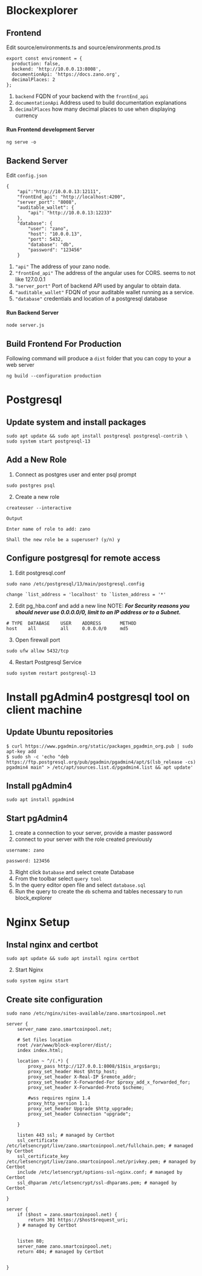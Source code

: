 # Blockexplorer

## Frontend

Edit source/environments.ts and source/environments.prod.ts

```
export const environment = {
  production: false,
  backend: 'http://10.0.0.13:8008',
  documentionApi: 'https://docs.zano.org',
  decimalPlaces: 2
};
```

1. `backend` FQDN of your backend with the `frontEnd_api`
2. `documentationApi` Address used to build documentation explanations
3. `decimalPlaces` how many decimal places to use when displaying currency

#### Run Frontend development Server

```
ng serve -o
```

## Backend Server

Edit `config.json`

```
{
    "api":"http://10.0.0.13:12111",
    "frontEnd_api": "http://localhost:4200",
    "server_port": "8008",
    "auditable_wallet": {
        "api": "http://10.0.0.13:12233"
    },
    "database": {
        "user": "zano",
        "host": "10.0.0.13",
        "port": 5432,
        "database": "db",
        "password": "123456"
    }
```

1. `"api"` The address of your zano node.
2. `"frontEnd_api"` The address of the angular uses for CORS. seems to not like 127.0.0.1
3. `"server_port"` Port of backend API used by angular to obtain data.
4. `"auditable_wallet"` FDQN of your auditable wallet running as a service.
5. `"database"` credentials and location of a postgresql database

#### Run Backend Server

```
node server.js
```

## Build Frontend For Production

Following command will produce a `dist` folder that you can copy to your a web server

```
ng build --configuration production
```

# Postgresql

## Update system and install packages

```
sudo apt update && sudo apt install postgresql postgresql-contrib \
sudo system start postgresql-13
```

## Add a New Role

1. Connect as postgres user and enter psql prompt

```
sudo postgres psql
```

2. Create a new role

```
createuser --interactive
```

`Output`

`Enter name of role to add: zano`

`Shall the new role be a superuser? (y/n) y`

## Configure postgresql for remote access

1. Edit postgresql.conf

```
sudo nano /etc/postgresql/13/main/postgresql.config

change `list_address = 'localhost' to `listen_address = '*'
```

2. Edit pg_hba.conf and add a new line
   NOTE: **_For Security reasons you should never use 0.0.0.0/0, limit to an IP address or to a Subnet._**

```
# TYPE  DATABASE    USER    ADDRESS       METHOD
host    all         all     0.0.0.0/0     md5
```

3. Open firewall port

```
sudo ufw allow 5432/tcp
```

4. Restart Postgresql Service

```
sudo system restart postgresql-13
```

# Install pgAdmin4 postgresql tool on client machine

## Update Ubuntu repositories

```
$ curl https://www.pgadmin.org/static/packages_pgadmin_org.pub | sudo apt-key add
$ sudo sh -c 'echo "deb https://ftp.postgresql.org/pub/pgadmin/pgadmin4/apt/$(lsb_release -cs) pgadmin4 main" > /etc/apt/sources.list.d/pgadmin4.list && apt update'
```

## Install pgAdmin4

```
sudo apt install pgadmin4
```

## Start pgAdmin4

1. create a connection to your server, provide a master password
2. connect to your server with the role created previously

`username: zano`

`password: 123456`

3. Right click `Database` and select create Database
4. From the toolbar select `query tool`
5. In the query editor open file and select `database.sql`
6. Run the query to create the `db` schema and tables necessary to run block_explorer

# Nginx Setup

## Instal nginx and certbot

```
sudo apt update && sudo apt install nginx certbot
```

2. Start Nginx

```
sudo system nginx start
```

## Create site configuration

```
sudo nano /etc/nginx/sites-available/zano.smartcoinpool.net
```

```
server {
    server_name zano.smartcoinpool.net;

    # Set files location
    root /var/www/block-explorer/dist/;
    index index.html;

    location ~ ^/(.*) {
        proxy_pass http://127.0.0.1:8008/$1$is_args$args;
        proxy_set_header Host $http_host;
        proxy_set_header X-Real-IP $remote_addr;
        proxy_set_header X-Forwarded-For $proxy_add_x_forwarded_for;
        proxy_set_header X-Forwarded-Proto $scheme;

        #wss requires nginx 1.4
        proxy_http_version 1.1;
        proxy_set_header Upgrade $http_upgrade;
        proxy_set_header Connection "upgrade";

    }

    listen 443 ssl; # managed by Certbot
    ssl_certificate /etc/letsencrypt/live/zano.smartcoinpool.net/fullchain.pem; # managed by Certbot
    ssl_certificate_key /etc/letsencrypt/live/zano.smartcoinpool.net/privkey.pem; # managed by Certbot
    include /etc/letsencrypt/options-ssl-nginx.conf; # managed by Certbot
    ssl_dhparam /etc/letsencrypt/ssl-dhparams.pem; # managed by Certbot

}

server {
    if ($host = zano.smartcoinpool.net) {
        return 301 https://$host$request_uri;
    } # managed by Certbot


    listen 80;
    server_name zano.smartcoinpool.net;
    return 404; # managed by Certbot


}
```

